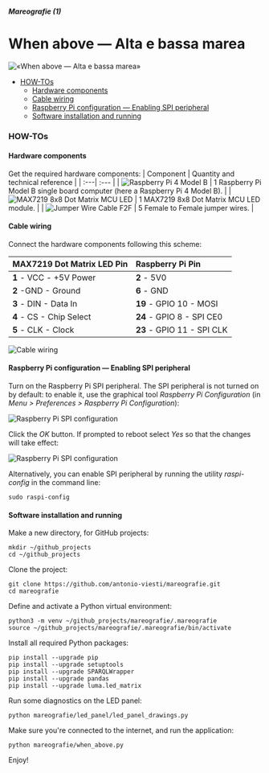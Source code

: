 ##### Mareografie (1)

# When above — Alta e bassa marea

![«When above — Alta e bassa marea»](resources/photos/20200602_112612.jpg)

+ [HOW-TOs](#how-tos)
   - [Hardware components](#hardware-components)
   - [Cable wiring](#cable-wiring)
   - [Raspberry Pi configuration — Enabling SPI peripheral](#raspberry-pi-configuration---enabling-spi-peripheral)
   - [Software installation and running](#software-installation-and-running)

### HOW-TOs

#### Hardware components

Get the required hardware components:
| Component | Quantity and technical reference  |
| :---| :--- |
| ![Raspberry Pi 4 Model B](resources/hardware/raspberry_pi4_model_b.png) | 1 Raspberry Pi Model B single board computer (here a Raspberry Pi 4 Model B). |
| ![MAX7219 8x8 Dot Matrix MCU LED](resources/hardware/max7219_dot_matrix_module.png) | 1 MAX7219 8x8 Dot Matrix MCU LED module. |
| ![Jumper Wire Cable F2F](resources/hardware/jumper_wire_cable_f2f.png) | 5 Female to Female jumper wires. |


#### Cable wiring

Connect the hardware components following this scheme:

| MAX7219 Dot Matrix LED Pin | Raspberry Pi Pin |
|:---| :---|
| **1** - VCC - +5V Power | **2** - 5V0 |
| **2** -GND - Ground | **6** - GND |
| **3** - DIN - Data In | **19** - GPIO 10 - MOSI |
| **4** - CS - Chip Select | **24** - GPIO 8 - SPI CE0 |
| **5** - CLK - Clock | **23** - GPIO 11 - SPI CLK |

![Cable wiring](resources/hardware/cable_wiring.png)

#### Raspberry Pi configuration — Enabling SPI peripheral

Turn on the Raspberry Pi SPI peripheral. The SPI peripheral is not turned on by default: to enable it, use the graphical tool *Raspberry Pi Configuration* (in *Menu > Preferences > Raspberry Pi Configuration*):

![Raspberry Pi SPI configuration](resources/hardware/spi_configuration_01.png)

Click the *OK* button. If prompted to reboot select *Yes* so that the changes will take effect:

![Raspberry Pi SPI configuration](resources/hardware/spi_configuration_02.png)

Alternatively, you can enable SPI peripheral by running the utility *raspi-config* in the command line:
```
sudo raspi-config
```

#### Software installation and running

Make a new directory, for GitHub projects:
```
mkdir ~/github_projects
cd ~/github_projects
```

Clone the project:
```
git clone https://github.com/antonio-viesti/mareografie.git
cd mareografie
```

Define and activate a Python virtual environment:
```
python3 -m venv ~/github_projects/mareografie/.mareografie
source ~/github_projects/mareografie/.mareografie/bin/activate
```

Install all required Python packages:
```
pip install --upgrade pip
pip install --upgrade setuptools
pip install --upgrade SPARQLWrapper
pip install --upgrade pandas
pip install --upgrade luma.led_matrix
```

Run some diagnostics on the LED panel:
```
python mareografie/led_panel/led_panel_drawings.py
```

Make sure you're connected to the internet, and run the application:
```
python mareografie/when_above.py
```

Enjoy!